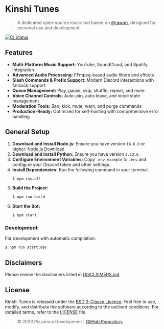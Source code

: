 # Kinshi Tunes

> A dedicated open-source music bot based on [@rawon](https://github.com/stegripe/rawon), designed for personal use and development.

<a href="https://github.com/pizzarous/kinshi-tunes/actions?query=workflow%3A%22Lint+code+and+compile+setup+script%22"><img src="https://github.com/pizzarous/kinshi-tunes/workflows/Lint%20code%20and%20compile%20setup%20script/badge.svg" alt="CI Status" /></a>

## Features

-   **Multi-Platform Music Support:** YouTube, SoundCloud, and Spotify integration
-   **Advanced Audio Processing:** FFmpeg-based audio filters and effects
-   **Slash Commands & Prefix Support:** Modern Discord interactions with fallback support
-   **Queue Management:** Play, pause, skip, shuffle, repeat, and more
-   **Voice Channel Controls:** Auto-join, auto-leave, and voice state management
-   **Moderation Tools:** Ban, kick, mute, warn, and purge commands
-   **Production-Ready:** Optimized for self-hosting with comprehensive error handling

## General Setup

1. **Download and Install Node.js:** Ensure you have version `16.6.0` or higher. [Node.js Download](https://nodejs.org)
2. **Download and Install Python:** Ensure you have version `3.12.6`.
3. **Configure Environment Variables:** Copy `.env.example` to `.env` and configure your Discord token and other settings.
4. **Install Dependencies:** Run the following command in your terminal.
    ```sh
    $ npm install
    ```
5. **Build the Project:**
    ```sh
    $ npm run build
    ```
6. **Start the Bot:**
    ```sh
    $ npm start
    ```

### Development
For development with automatic compilation:
```sh
$ npm run start:dev
```

## Disclaimers

Please review the disclaimers listed in [DISCLAIMERS.md](./DISCLAIMERS.md).

## License

Kinshi Tunes is released under the [BSD 3-Clause License](https://github.com/Pizzarous/Kinshi-Tunes/blob/main/LICENSE). Feel free to use, modify, and distribute the software according to the outlined conditions. For detailed terms, refer to the [LICENSE](https://github.com/Pizzarous/Kinshi-Tunes/blob/main/LICENSE) file.

> © 2023 Pizzarous Development | [GitHub Repository](https://github.com/pizzarous/kinshi-tunes)
